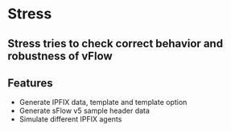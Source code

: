 # Stress 

## Stress tries to check correct behavior and robustness of vFlow

## Features
- Generate IPFIX data, template and template option
- Generate sFlow v5 sample header data
- Simulate different IPFIX agents
